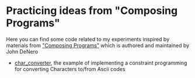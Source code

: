 # Practicing ideas from "Composing Programs"

Here you can find some code related to my experiments inspired by materials from ["Composing Programs"](https://composingprograms.com) which is authored and maintained by John DeNero

* [char_converter](char_converter/), the example of implementing a constraint programming for converting Characters to/from Ascii codes
